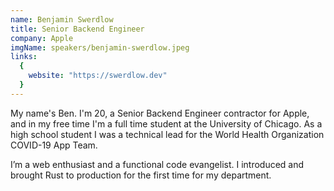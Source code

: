 ```yaml
---
name: Benjamin Swerdlow
title: Senior Backend Engineer
company: Apple
imgName: speakers/benjamin-swerdlow.jpeg
links:
  {
    website: "https://swerdlow.dev"
  }
---
```


My name's Ben. I'm 20, a Senior Backend Engineer contractor for Apple, and in my free time I'm a full time student at the University of Chicago. As a high school student I was a technical lead for the World Health Organization COVID-19 App Team.

I’m a web enthusiast and a functional code evangelist. I introduced and brought Rust to production for the first time for my department. 